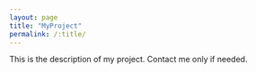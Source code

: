 ```yaml
---
layout: page
title: "MyProject"
permalink: /:title/
---
```


This is the description of my project.
Contact me only if needed.
